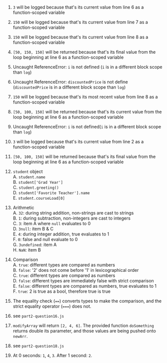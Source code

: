 1. `3` will be logged because that's its current value from line 6 as a function-scoped variable  
2. `150` will be logged because that's its current value from line 7 as a function-scoped variable  
3. `150` will be logged because that's its current value from line 8 as a function-scoped variable  
4. `[50, 150, 150]` will be returned because that's its final value from the loop beginning at line 6 as a function-scoped variable
5. Uncaught ReferenceError: `i` is not defined (`i` is in a different block scope than `log`)  
6. Uncaught ReferenceError: `discountedPrice` is not define (`discountedPrice` is in a different block scope than `log`)  
7. `150` will be logged because that's its most recent value from line 8 as a function-scoped variable  
8. `[50, 100, 150]` will be returned because that's its current value from the loop beginning at line 6 as a function-scoped variable
9. Uncaught ReferenceError: `i` is not defined(`i` is in a different block scope than `log`)  
10. `3` will be logged because that's its current value from line 2 as a function-scoped variable  
11. `[50, 100, 150]` will be returned because that's its final value from the loop beginning at line 6 as a function-scoped variable  
12. `student` object  
    A. `student.name`  
    B. `student['Grad Year']`  
    C. `student.greeting()`  
    D. `student['Favorite Teacher'].name`  
    E. `student.courseLoad[0]`  

13. Arithmetic  
    A. `32`: during string addition, non-strings are cast to strings  
    B. `1`: during subtraction, non-integers are cast to integers  
    C. `3`: item A where `null` evaluates to 0  
    D. `3null`: item B & C  
    E. `4`: during integer addition, true evaluates to 1  
    F. `0`: false and null evaluate to 0  
    G. `3undefined`: item A  
    H. `NaN`: item B  

14. Comparison  
    A. `true`: different types are compared as numbers  
    B. `false`: '2' does not come before '1' in lexicographical order  
    C. `true`: different types are compared as numbers  
    D. `false`: different types are immediately false with strict comparison  
    E. `false`: different types are compared as numbers, true evaluates to 1  
    F. `true`: 2 is true as a bool, therefore true is true  

15. The equality check (`==`) converts types to make the comparison, and the strict equality operator (`===`) does not.  
16. see `part2-question16.js`  
17. `modifyArray` will return `[2, 4, 6]`. The provided function `doSomething` returns double its parameter, and those values are being pushed onto `newArr`.  
18. see `part2-question18.js`  
19. At 0 seconds: `1`, `4`, `3`. After 1 second: `2`.